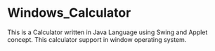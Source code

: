 # Windows_Calculator
This is a Calculator written in Java Language using Swing and Applet concept. This calculator support in window operating system.
